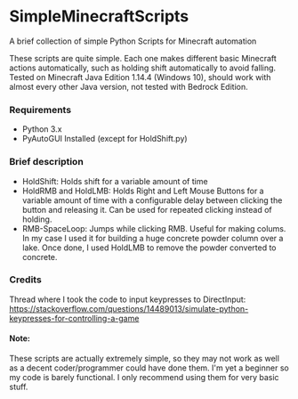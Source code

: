 # SimpleMinecraftScripts
A brief collection of simple Python Scripts for Minecraft automation

These scripts are quite simple. Each one makes different basic Minecraft actions automatically, such as holding shift automatically to avoid falling. Tested on Minecraft Java Edition 1.14.4 (Windows 10), should work with almost every other Java version, not tested with Bedrock Edition. 

### Requirements
  - Python 3.x
  - PyAutoGUI Installed (except for HoldShift.py)

### Brief description
  - HoldShift: Holds shift for a variable amount of time
  - HoldRMB and HoldLMB: Holds Right and Left Mouse Buttons for a variable amount of time with a configurable delay between clicking the button and releasing it. Can be used for repeated clicking instead of holding.
  - RMB-SpaceLoop: Jumps while clicking RMB. Useful for making colums. In my case I used it for building a huge concrete powder column over a lake. Once done, I used HoldLMB to remove the powder converted to concrete.

### Credits
Thread where I took the code to input keypresses to DirectInput: https://stackoverflow.com/questions/14489013/simulate-python-keypresses-for-controlling-a-game
  
#### Note: 
These scripts are actually extremely simple, so they may not work as well as a decent coder/programmer could have done them. I'm yet a beginner so my code is barely functional. I only recommend using them for very basic stuff.
